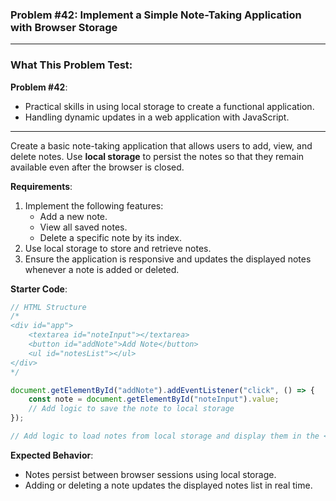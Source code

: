 ### Problem #42: Implement a Simple Note-Taking Application with Browser Storage

---

### What This Problem Test:

**Problem #42**:

-   Practical skills in using local storage to create a functional application.
-   Handling dynamic updates in a web application with JavaScript.

---

Create a basic note-taking application that allows users to add, view, and delete notes. Use **local storage** to persist the notes so that they remain available even after the browser is closed.

**Requirements**:

1. Implement the following features:
    - Add a new note.
    - View all saved notes.
    - Delete a specific note by its index.
2. Use local storage to store and retrieve notes.
3. Ensure the application is responsive and updates the displayed notes whenever a note is added or deleted.

**Starter Code**:

```javascript
// HTML Structure
/*
<div id="app">
    <textarea id="noteInput"></textarea>
    <button id="addNote">Add Note</button>
    <ul id="notesList"></ul>
</div>
*/

document.getElementById("addNote").addEventListener("click", () => {
    const note = document.getElementById("noteInput").value;
    // Add logic to save the note to local storage
});

// Add logic to load notes from local storage and display them in the <ul id="notesList">
```

**Expected Behavior**:

-   Notes persist between browser sessions using local storage.
-   Adding or deleting a note updates the displayed notes list in real time.
